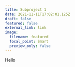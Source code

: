```yaml
---
title: Subproject 1
date: 2021-11-11T17:02:01.125Z
draft: false
featured: false
external_link: link
image:
  filename: featured
  focal_point: Smart
  preview_only: false
---
```

Hello